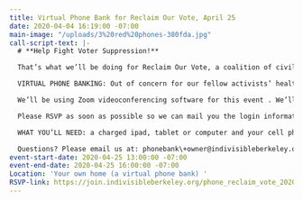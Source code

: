 ```yaml
---
title: Virtual Phone Bank for Reclaim Our Vote, April 25
date: 2020-04-04 16:19:00 -07:00
main-image: "/uploads/3%20red%20phones-380fda.jpg"
call-script-text: |-
  # **Help Fight Voter Suppression!**

  That’s what we’ll be doing for Reclaim Our Vote, a coalition of civil rights and voting rights groups. We’ll be calling people in underserved communities in Georgia to get out the vote for the May 19 primary – where both US Senate races are in play. We’ll be calling people who don’t often get political phone calls, and we’ll be leaving messages. We’re collaborating with East Bay Action Alliance on this effort.

  VIRTUAL PHONE BANKING: Out of concern for our fellow activists’ health, IB is offering virtual activities only for awhile as we monitor the coronavirus situation. But our work is needed as much as ever, and it’s a lot more fun if we can work together during this difficult period.

  We’ll be using Zoom videoconferencing software for this event . We’ll do a quick group training together, and trainers will be available to answer questions. You can also ask for help or comment to the group as you’re making your calls!

  Please RSVP as soon as possible so we can mail you the login information the morning of the event.

  WHAT YOU’LL NEED: a charged ipad, tablet or computer and your cell phone (or landline).

  Questions? Please email us at: phonebank\+owner@indivisibleberkeley.org.
event-start-date: 2020-04-25 13:00:00 -07:00
event-end-date: 2020-04-25 16:00:00 -07:00
Location: 'Your own home (a virtual phone bank) '
RSVP-link: https://join.indivisibleberkeley.org/phone_reclaim_vote_2020_04_25
---
```



